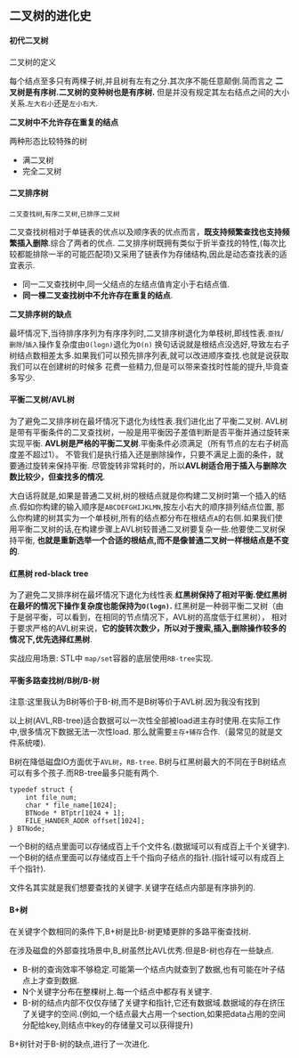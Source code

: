 ## 二叉树的进化史

#### 初代二叉树 

二叉树的定义

每个结点至多只有两棵子树,并且树有左有之分.其次序不能任意颠倒.简而言之 **二叉树是有序树.二叉树的变种树也是有序树.**
但是并没有规定其左右结点之间的大小关系.`左大右小`还是`左小右大`.

**二叉树中不允许存在重复的结点**

两种形态比较特殊的树

 - 满二叉树
 - 完全二叉树

#### 二叉排序树

`二叉查找树`,`有序二叉树`,`已排序二叉树`

二叉查找树相对于单链表的优点以及顺序表的优点而言，**既支持频繁查找也支持频繁插入删除**.综合了两者的优点.
二叉排序树既拥有类似于折半查找的特性,(每次比较都能排除一半的可能匹配项)又采用了链表作为存储结构,因此是动态查找表的适宜表示.

 - 同一二叉查找树中,同一父结点的左结点值肯定小于右结点值.
 - **同一棵二叉查找树中不允许存在重复的结点**.

**二叉排序树的缺点** 

最坏情况下,当待排序序列为有序序列时,二叉排序树退化为单枝树,即线性表.`查找`/`删除`/`插入`操作复杂度由`O(logn)`退化为`O(n)`
换句话说就是根结点没选好,导致左右子树结点数相差太多.如果我们可以预先排序列表,就可以改进顺序查找.也就是说获取我们可以在创建树的时候多
花费一些精力,但是可以带来查找时性能的提升,毕竟查多写少.

#### 平衡二叉树/AVL树

为了避免二叉排序树在最坏情况下退化为线性表.我们进化出了平衡二叉树.
AVL树是带有平衡条件的二叉查找树，一般是用平衡因子差值判断是否平衡并通过旋转来实现平衡.
**AVL树是严格的平衡二叉树**.平衡条件必须满足（所有节点的左右子树高度差不超过1）。
不管我们是执行插入还是删除操作，只要不满足上面的条件，就要通过旋转来保持平衡.
尽管旋转非常耗时的，所以**AVL树适合用于插入与删除次数比较少，但查找多的情况**.

大白话将就是,如果是普通二叉树,树的根结点就是你构建二叉树时第一个插入的结点.假如你构建的输入顺序是`ABCDEFGHIJKLMN`,按左小右大的顺序排列结点位置,
那么你构建的树其实为一个单枝树,所有的结点都分布在根结点`A`的右侧.如果我们使用平衡二叉树的话,在构建步骤上AVL树较普通二叉树要复杂一些.他要使二叉树保持平衡,
**也就是重新选举一个合适的根结点,而不是像普通二叉树一样根结点是不变的**.

#### 红黑树 red-black tree

为了避免二叉排序树在最坏情况下退化为线性表.**红黑树保持了相对平衡.使红黑树在最坏的情况下操作复杂度也能保持为`O(logn)`.**
红黑树是一种弱平衡二叉树（由于是弱平衡，可以看到，在相同的节点情况下，AVL树的高度低于红黑树），
相对于要求严格的AVL树来说，**它的旋转次数少，所以对于搜索,插入,删除操作较多的情况下,优先选择红黑树**.

实战应用场景: STL中 `map/set`容器的底层使用`RB-tree`实现.

#### 平衡多路查找树/B树/B-树

注意:这里我认为B树等价于B-树,而不是B树等价于AVL树.因为我没有找到

以上树(AVL,RB-tree)适合数据可以一次性全部被load进主存时使用.在实际工作中,很多情况下数据无法一次性load.
那么就需要`主存+辅存`合作.（最常见的就是文件系统喽).

B树在降低磁盘IO方面优于`AVL树`，`RB-tree`.
B树与红黑树最大的不同在于B树结点可以有多个孩子.而RB-tree最多只能有两个.

	typedef struct {
		int file_num;
		char * file_name[1024];	
		BTNode * BTptr[1024 + 1];
		FILE_HANDER_ADDR offset[1024];
	} BTNode;
 

一个B树的结点里面可以存储成百上千个文件名.(数据域可以有成百上千个关键字).
一个B树的结点里面可以存储成百上千个指向子结点的指针.(指针域可以有成百上千个指针).

文件名其实就是我们想要查找的关键字.关键字在结点内部是有序排列的.

#### B+树

在关键字个数相同的条件下,B+树是比B-树更矮更胖的多路平衡查找树.

在涉及磁盘的外部查找场景中,B_树虽然比AVL优秀.但是B-树也存在一些缺点.

 - B-树的查询效率不够稳定.可能第一个结点内就查到了数据,也有可能在叶子结点上才查到数据.
 - N个关键字分布在整棵树上.每一个结点中都存有关键字.
 - B-树的结点内部不仅仅存储了关键字和指针,它还有数据域.数据域的存在挤压了关键字的空间.(例如,一个结点最大占用一个section,如果把data占用的空间分配给key,则结点中key的存储量又可以获得提升)

B+树针对于B-树的缺点,进行了一次进化.